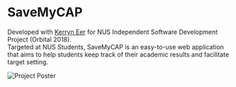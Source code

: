# SaveMyCAP
Developed with [Kerryn Eer](https://github.com/KerrynEer) for NUS Independent Software Development Project (Orbital 2018).  
Targeted at NUS Students, SaveMyCAP is an easy-to-use web application that aims to help students keep track of their academic results and facilitate target setting.

![Project Poster](https://i.ibb.co/BnfYD8y/Save-My-CAP-3-1.jpg)
